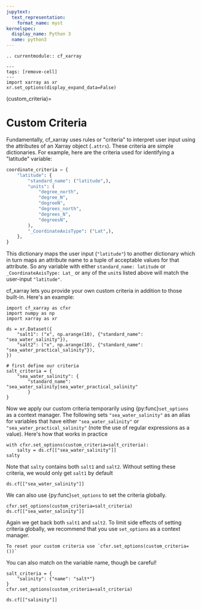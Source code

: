 ```yaml
---
jupytext:
  text_representation:
    format_name: myst
kernelspec:
  display_name: Python 3
  name: python3
---
```

```{eval-rst}
.. currentmodule:: cf_xarray
```
```{code-cell}
---
tags: [remove-cell]
---
import xarray as xr
xr.set_options(display_expand_data=False)
```

(custom_criteria)=
# Custom Criteria

Fundamentally, cf_xarray uses rules or "criteria" to interpret user input using the
attributes of an Xarray object (`.attrs`). These criteria are simple dictionaries. For example, here are the criteria used for identifying a "latitude" variable:
```python
coordinate_criteria = {
    "latitude": {
        "standard_name": ("latitude",),
        "units": (
            "degree_north",
            "degree_N",
            "degreeN",
            "degrees_north",
            "degrees_N",
            "degreesN",
        ),
        "_CoordinateAxisType": ("Lat",),
    },
}
```

This dictionary maps the user input (`"latitude"`) to another dictionary which in turn maps an attribute name to a tuple of acceptable values for that attribute. So any variable with either `standard_name: latitude` or `_CoordinateAxisType: Lat_` or any of the `unit`s listed above will match the user-input `"latitude"`.

cf_xarray lets you provide your own custom criteria in addition to those built-in. Here's an example:
```{code-cell}
import cf_xarray as cfxr
import numpy as np
import xarray as xr

ds = xr.Dataset({
    "salt1": ("x", np.arange(10), {"standard_name": "sea_water_salinity"}),
    "salt2": ("x", np.arange(10), {"standard_name": "sea_water_practical_salinity"}),
})

# first define our criteria
salt_criteria = {
    "sea_water_salinity": {
        "standard_name": "sea_water_salinity|sea_water_practical_salinity"
        }
}
```

Now we apply our custom criteria temporarily using {py:func}`set_options` as a context manager. The following sets `"sea_water_salinity"` as an alias for variables that have either `"sea_water_salinity"` or `"sea_water_practical_salinity"` (note the use of regular expressions as a value). Here's how that works in practice
```{code-cell}
with cfxr.set_options(custom_criteria=salt_criteria):
    salty = ds.cf[["sea_water_salinity"]]
salty
```

Note that `salty` contains both `salt1` and `salt2`. Without setting these criteria, we  would only get `salt1` by default
```{code-cell}
ds.cf[["sea_water_salinity"]]
```

We can also use {py:func}`set_options` to set the criteria globally.
```{code-cell}
cfxr.set_options(custom_criteria=salt_criteria)
ds.cf[["sea_water_salinity"]]
```

Again we get back both `salt1` and `salt2`. To limit side effects of setting criteria globally, we recommend that you use `set_options` as a context manager. 

```{tip}
To reset your custom criteria use `cfxr.set_options(custom_criteria=())`
```

You can also match on the variable name, though be careful!
```{code-cell}
salt_criteria = {
    "salinity": {"name": "salt*"}
}
cfxr.set_options(custom_criteria=salt_criteria)

ds.cf[["salinity"]]
```
